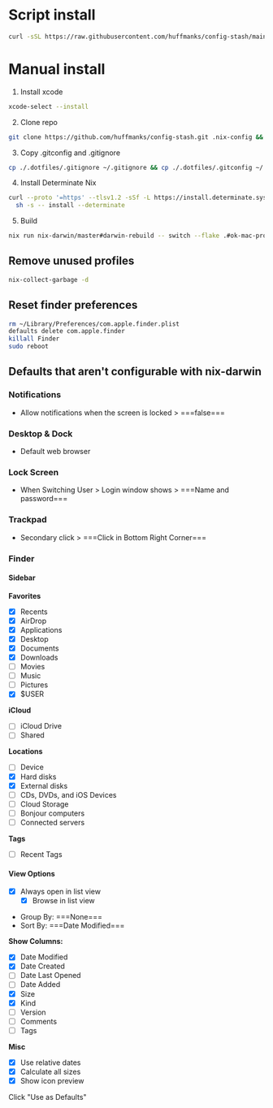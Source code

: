 # Script install

```sh
curl -sSL https://raw.githubusercontent.com/huffmanks/config-stash/main/install.sh | bash
```

# Manual install

1. Install xcode

```sh
xcode-select --install
```

2. Clone repo

```sh
git clone https://github.com/huffmanks/config-stash.git .nix-config && cd .nix-config
```

3. Copy .gitconfig and .gitignore

```sh
cp ./.dotfiles/.gitignore ~/.gitignore && cp ./.dotfiles/.gitconfig ~/.gitconfig
```

4. Install Determinate Nix

```sh
curl --proto '=https' --tlsv1.2 -sSf -L https://install.determinate.systems/nix | \
  sh -s -- install --determinate
```

5. Build

```sh
nix run nix-darwin/master#darwin-rebuild -- switch --flake .#ok-mac-pro
```

## Remove unused profiles

```sh
nix-collect-garbage -d
```

## Reset finder preferences

```sh
rm ~/Library/Preferences/com.apple.finder.plist
defaults delete com.apple.finder
killall Finder
sudo reboot
```

## Defaults that aren't configurable with nix-darwin

### Notifications

- Allow notifications when the screen is locked > ===false===

### Desktop & Dock

- Default web browser

### Lock Screen

- When Switching User > Login window shows > ===Name and password===

### Trackpad

- Secondary click > ===Click in Bottom Right Corner===

### Finder

#### Sidebar

**Favorites**

- [x] Recents
- [x] AirDrop
- [x] Applications
- [x] Desktop
- [x] Documents
- [x] Downloads
- [ ] Movies
- [ ] Music
- [ ] Pictures
- [x] $USER

**iCloud**

- [ ] iCloud Drive
- [ ] Shared

**Locations**

- [ ] Device
- [x] Hard disks
- [x] External disks
- [ ] CDs, DVDs, and iOS Devices
- [ ] Cloud Storage
- [ ] Bonjour computers
- [ ] Connected servers

**Tags**

- [ ] Recent Tags

#### View Options

- [x] Always open in list view
  - [x] Browse in list view
- Group By: ===None===
- Sort By: ===Date Modified===

**Show Columns:**

- [x] Date Modified
- [x] Date Created
- [ ] Date Last Opened
- [ ] Date Added
- [x] Size
- [x] Kind
- [ ] Version
- [ ] Comments
- [ ] Tags

**Misc**

- [x] Use relative dates
- [x] Calculate all sizes
- [x] Show icon preview

Click "Use as Defaults"
